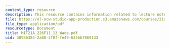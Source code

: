 ```yaml
---
content_type: resource
description: This resource contains information related to lecture notes.
file: https://ol-ocw-studio-app-production.s3.amazonaws.com/courses/21a-226-ethnic-and-national-identity-fall-2011/309863842a882f0ffe496356b7869133_MIT21A_226F11_13_Wade.pdf
file_type: application/pdf
resourcetype: Document
title: MIT21A_226F11_13_Wade.pdf
uid: 30986384-2a88-2f0f-fe49-6356b7869133
---
```

